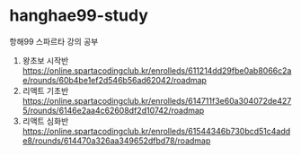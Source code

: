 # hanghae99-study
항해99 스파르타 강의 공부
1. 왕초보 시작반 https://online.spartacodingclub.kr/enrolleds/611214dd29fbe0ab8066c2ae/rounds/60b4be1ef2d546b56ad62042/roadmap
2. 리액트 기초반 https://online.spartacodingclub.kr/enrolleds/614711f3e60a304072de4275/rounds/6146e2aa4c62608df2d10742/roadmap
3. 리액트 심화반 https://online.spartacodingclub.kr/enrolleds/61544346b730bcd51c4adde8/rounds/614470a326aa349652dfbd78/roadmap
